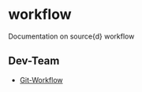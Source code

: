 # workflow
Documentation on source{d} workflow

## Dev-Team
* [Git-Workflow](/dev-team/git-workflow.md)
